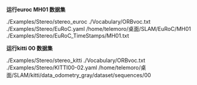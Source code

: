 **运行euroc MH01 数据集**

./Examples/Stereo/stereo_euroc ./Vocabulary/ORBvoc.txt ./Examples/Stereo/EuRoC.yaml /home/telemoro/桌面/SLAM/EuRoC/MH01 ./Examples/Stereo/EuRoC_TimeStamps/MH01.txt

**运行kitti 00 数据集**

./Examples/Stereo/stereo_kitti ./Vocabulary/ORBvoc.txt ./Examples/Stereo/KITTI00-02.yaml /home/telemoro/桌面/SLAM/kitti/data_odometry_gray/dataset/sequences/00  

